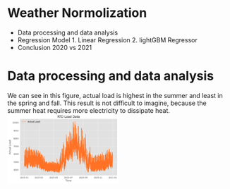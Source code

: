 # Weather Normolization

- Data processing and data analysis
- Regression Model 1. Linear Regression 2. lightGBM Regressor
- Conclusion 2020 vs 2021

# Data processing and data analysis

We can see in this figure, actual load is highest in the summer and least in the spring and fall. This result is not difficult to imagine, because the summer heat requires more electricity to dissipate heat.
<img src="Load_Time.png" alt="Cover" width="50%"/>

